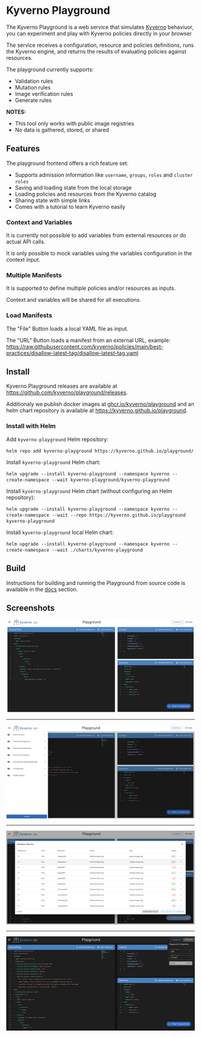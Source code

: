 # Kyverno Playground

The Kyverno Playground is a web service that simulates [Kyverno](https://github.com/kyverno/kyverno) behaviuor, you can experiment and play with Kyverno policies directly in your browser

The service receives a configuration, resource and policies definitions, runs the Kyverno engine, and returns the results of evaluating policies against resources.

The playground currently supports:
- Validation rules
- Mutation rules
- Image verification rules
- Generate rules

**NOTES:**
- This tool only works with public image registries
- No data is gathered, stored, or shared

## Features

The playground frontend offers a rich feature set:
- Supports admission information like `username`, `groups`, `roles` and `cluster roles`
- Saving and loading state from the local storage
- Loading policies and resources from the Kyverno catalog
- Sharing state with simple links
- Comes with a tutorial to learn Kyverno easily

### Context and Variables

It is currently not possible to add variables from external resources or do actual API calls.

It is only possible to mock variables using the variables configuration in the context input.

### Multiple Manifests

It is supported to define multiple policies and/or resources as inputs.

Context and variables will be shared for all executions.

### Load Manifests

The "File" Button loads a local YAML file as input.

The "URL" Button loads a manifest from an external URL, example: https://raw.githubusercontent.com/kyverno/policies/main/best-practices/disallow-latest-tag/disallow-latest-tag.yaml

## Install

Kyverno Playground releases are available at https://github.com/kyverno/playground/releases.

Additionaly we publish docker images at [ghcr.io/kyverno/playground](https://github.com/kyverno/playground/pkgs/container/playground) and an helm chart repository is available at https://kyverno.github.io/playground.

### Install with Helm

Add `kyverno-playground` Helm repository:

```shell
helm repo add kyverno-playground https://kyverno.github.io/playground/
```

Install `kyverno-playground` Helm chart:

```shell
helm upgrade --install kyverno-playground --namespace kyverno --create-namespace --wait kyverno-playground/kyverno-playground
```

Install `kyverno-playground` Helm chart (without configuring an Helm repository):
```shell
helm upgrade --install kyverno-playground --namespace kyverno --create-namespace --wait --repo https://kyverno.github.io/playground kyverno-playground
```

Install `kyverno-playground` local Helm chart:
```shell
helm upgrade --install kyverno-playground --namespace kyverno --create-namespace --wait ./charts/kyverno-playground
```

## Build

Instructions for building and running the Playground from source code is available in the [docs](./docs) section.

## Screenshots

![Kyverno Playground - Layout](./frontend/screens/layout.png?raw=true)

<hr />

![Kyverno Playground - Examples](./frontend/screens/examples.png?raw=true)

<hr />

![Kyverno Playground - Validation Results](./frontend/screens/results.png?raw=true)

<hr />

![Kyverno Playground - DarkMode](./frontend/screens/darkmode.png?raw=true)
